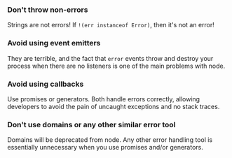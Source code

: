 
### Don't throw non-errors

Strings are not errors! If `!(err instanceof Error)`, then it's not an error!

### Avoid using event emitters

They are terrible, and the fact that `error` events throw and destroy your process
when there are no listeners is one of the main problems with node.

### Avoid using callbacks

Use promises or generators. Both handle errors correctly, allowing developers
to avoid the pain of uncaught exceptions and no stack traces.

### Don't use domains or any other similar error tool

Domains will be deprecated from node. Any other error handling tool is essentially
unnecessary when you use promises and/or generators.

